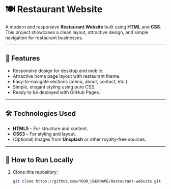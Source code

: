 # 🍽️ Restaurant Website

A modern and responsive **Restaurant Website** built using **HTML** and **CSS**.  
This project showcases a clean layout, attractive design, and simple navigation for restaurant businesses.

---

## 🌟 Features
- Responsive design for desktop and mobile.
- Attractive home page layout with restaurant theme.
- Easy-to-navigate sections (menu, about, contact, etc.).
- Simple, elegant styling using pure CSS.
- Ready to be deployed with GitHub Pages.

---

## 🛠️ Technologies Used
- **HTML5** – For structure and content.
- **CSS3** – For styling and layout.
- (Optional) Images from **Unsplash** or other royalty-free sources.

---

## 🚀 How to Run Locally
1. Clone this repository:
   ```bash
   git clone https://github.com/YOUR_USERNAME/Restaurant-website.git

